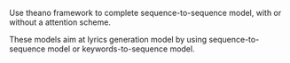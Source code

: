 Use theano framework to complete sequence-to-sequence model, with or without a attention scheme.

These models aim at lyrics generation model by using sequence-to-sequence model or keywords-to-sequence model.
